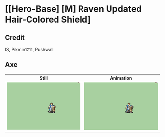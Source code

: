 # [\[Hero-Base\] \[M\] Raven Updated Hair-Colored Shield]

## Credit

IS, Pikmin1211, Pushwall
	
## Axe

| Still | Animation |
| :---: | :-------: |
| ![Axe still](./Axe_000.png) | ![Axe animation](./Axe.gif) |
